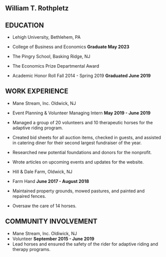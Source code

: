 #
## William T. Rothpletz 

## EDUCATION

- Lehigh University, Bethlehem, PA
- College of Business and Economics
**Graduate May 2023**

- The Pingry School, Basking Ridge, NJ
- The Economics Prize Departmental Award 
- Academic Honor Roll Fall 2014 - Spring 2019
**Graduated June 2019**

## WORK EXPERIENCE 

- Mane Stream, Inc. Oldwick, NJ 
- Event Planning & Volunteer Managing Intern
**May 2019 - June 2019**
- Managed a group of 20 volunteers and 10 therapeutic horses for the adaptive riding program.
- Created bid sheets for all auction items, checked in guests, and assisted in catering diner for their second largest fundraiser of the year.
- Researched new potential foundations and donors for the nonprofit.
- Wrote articles on upcoming events and updates for the website.

- Hill & Dale Farm, Oldwick, NJ
- Farm Hand
**June 2017 - August 2018**
- Maintained property grounds, mowed pastures, and painted and repaired fences.
- Oversaw the care of 14 horses.

## COMMUNITY INVOLVEMENT

- Mane Stream, Inc. Oldiwick, NJ
- Volunteer
**September 2015 - June 2019**
- Lead horses and ensured the safety of the rider for adaptive riding and therapy programs.